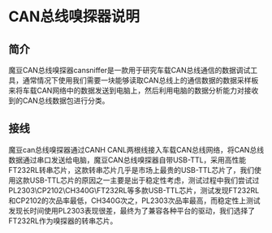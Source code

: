 # CAN总线嗅探器说明

## 简介
魔豆CAN总线嗅探器cansniffer是一款用于研究车载CAN总线通信的数据调试工具，通常情况下使用我们需要一块能够读取CAN总线上的通信数据的数据采样板来将车载CAN网络中的数据发送到电脑上，然后利用电脑的数据分析能力对接收到的CAN总线数据包进行分类。

## 接线
魔豆can总线嗅探器通过CANH CANL两根线接入车载CAN总线网络，将CAN总线数据通过串口发送给电脑，魔豆CAN总线嗅探器自带USB-TTL，采用高性能FT232RL转串芯片，这款转串芯片几乎是市场上最贵的USB-TTL芯片了，我们使用这款USB-TTL芯片的原因之一主要是出于稳定性考虑，测试过程中我们尝试过PL2303\CP2102\CH340G\FT232RL等多款USB-TTL芯片，测试发现FT232RL和CP2102的次品率最低，CH340G次之，PL2303次品率最高，而稳定性上测试发现长时间使用PL2303表现很差，最终为了兼容各种平台的驱动，我们选择了FT232RL作为嗅探器的转串芯片。

